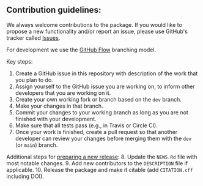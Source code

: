 ## Contribution guidelines:
We always welcome contributions to the package. If you would like to propose a new functionality and/or report an issue, please use GitHub's tracker called [Issues](https://github.com/bfast2/bfast/issues).

For development we use the [GitHub Flow](https://guides.github.com/introduction/flow/) branching model.

Key steps:
1. Create a GitHub issue in this repository with description of the work that you plan to do.
2. Assign yourself to the GitHub issue you are working on, to inform other developers that you are working on it.
3. Create your own working fork or branch based on the `dev` branch.
4. Make your changes in that branch.
5. Commit your changes to your working branch as long as you are not finished with your development.
6. Make sure that all tests pass (e.g., in Travis or Circle CI).
7. Once your work is finished, create a pull request so that another developer can review your changes before merging them with the `dev` (or `main`) branch.

Additional steps for [preparing a new release](https://guide.esciencecenter.nl/best_practices/releases.html):
8. Update the `NEWS.Rd` file with most notable changes.
9. Add new contributors to the `DESCRIPTION` file if applicable.
10. Release the package and make it citable (add `CITATION.cff` including DOI).

